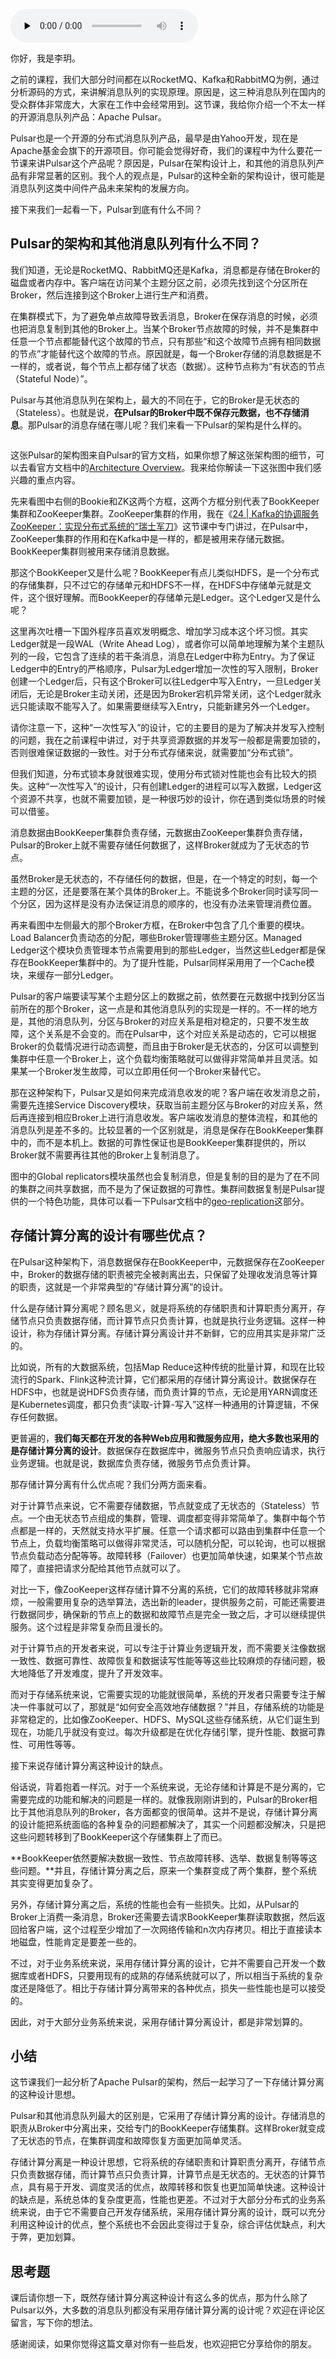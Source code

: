 <audio id="audio" title="27 | Pulsar的存储计算分离设计：全新的消息队列设计思路" controls="" preload="none"><source id="mp3" src="https://static001.geekbang.org/resource/audio/76/8d/766246b97bff902fb602bcdecc95c68d.mp3"></audio>

你好，我是李玥。

之前的课程，我们大部分时间都在以RocketMQ、Kafka和RabbitMQ为例，通过分析源码的方式，来讲解消息队列的实现原理。原因是，这三种消息队列在国内的受众群体非常庞大，大家在工作中会经常用到。这节课，我给你介绍一个不太一样的开源消息队列产品：Apache Pulsar。

Pulsar也是一个开源的分布式消息队列产品，最早是由Yahoo开发，现在是Apache基金会旗下的开源项目。你可能会觉得好奇，我们的课程中为什么要花一节课来讲Pulsar这个产品呢？原因是，Pulsar在架构设计上，和其他的消息队列产品有非常显著的区别。我个人的观点是，Pulsar的这种全新的架构设计，很可能是消息队列这类中间件产品未来架构的发展方向。

接下来我们一起看一下，Pulsar到底有什么不同？

## Pulsar的架构和其他消息队列有什么不同？

我们知道，无论是RocketMQ、RabbitMQ还是Kafka，消息都是存储在Broker的磁盘或者内存中。客户端在访问某个主题分区之前，必须先找到这个分区所在Broker，然后连接到这个Broker上进行生产和消费。

在集群模式下，为了避免单点故障导致丢消息，Broker在保存消息的时候，必须也把消息复制到其他的Broker上。当某个Broker节点故障的时候，并不是集群中任意一个节点都能替代这个故障的节点，只有那些“和这个故障节点拥有相同数据的节点”才能替代这个故障的节点。原因就是，每一个Broker存储的消息数据是不一样的，或者说，每个节点上都存储了状态（数据）。这种节点称为“有状态的节点（Stateful Node）”。

Pulsar与其他消息队列在架构上，最大的不同在于，它的Broker是无状态的（Stateless）。也就是说，**在Pulsar的Broker中既不保存元数据，也不存储消息**。那Pulsar的消息存储在哪儿呢？我们来看一下Pulsar的架构是什么样的。

<img src="https://static001.geekbang.org/resource/image/c6/39/c6d87dbd3ef911f3581b8e51681d3339.png" alt="">

这张Pulsar的架构图来自Pulsar的官方文档，如果你想了解这张架构图的细节，可以去看官方文档中的[Architecture Overview](https://pulsar.apache.org/docs/en/concepts-architecture-overview/)。我来给你解读一下这张图中我们感兴趣的重点内容。

先来看图中右侧的Bookie和ZK这两个方框，这两个方框分别代表了BookKeeper集群和ZooKeeper集群。ZooKeeper集群的作用，我在《[24 | Kafka的协调服务ZooKeeper：实现分布式系统的“瑞士军刀](https://time.geekbang.org/column/article/137655)》这节课中专门讲过，在Pulsar中，ZooKeeper集群的作用和在Kafka中是一样的，都是被用来存储元数据。BookKeeper集群则被用来存储消息数据。

那这个BookKeeper又是什么呢？BookKeeper有点儿类似HDFS，是一个分布式的存储集群，只不过它的存储单元和HDFS不一样，在HDFS中存储单元就是文件，这个很好理解。而BookKeeper的存储单元是Ledger。这个Ledger又是什么呢？

这里再次吐槽一下国外程序员喜欢发明概念、增加学习成本这个坏习惯。其实Ledger就是一段WAL（Write Ahead Log），或者你可以简单地理解为某个主题队列的一段，它包含了连续的若干条消息，消息在Ledger中称为Entry。为了保证Ledger中的Entry的严格顺序，Pulsar为Ledger增加一次性的写入限制，Broker创建一个Ledger后，只有这个Broker可以往Ledger中写入Entry，一旦Ledger关闭后，无论是Broker主动关闭，还是因为Broker宕机异常关闭，这个Ledger就永远只能读取不能写入了。如果需要继续写入Entry，只能新建另外一个Ledger。

请你注意一下，这种“一次性写入”的设计，它的主要目的是为了解决并发写入控制的问题，我在之前课程中讲过，对于共享资源数据的并发写一般都是需要加锁的，否则很难保证数据的一致性。对于分布式存储来说，就需要加“分布式锁”。

但我们知道，分布式锁本身就很难实现，使用分布式锁对性能也会有比较大的损失。这种“一次性写入”的设计，只有创建Ledger的进程可以写入数据，Ledger这个资源不共享，也就不需要加锁，是一种很巧妙的设计，你在遇到类似场景的时候可以借鉴。

消息数据由BookKeeper集群负责存储，元数据由ZooKeeper集群负责存储，Pulsar的Broker上就不需要存储任何数据了，这样Broker就成为了无状态的节点。

虽然Broker是无状态的，不存储任何的数据，但是，在一个特定的时刻，每一个主题的分区，还是要落在某个具体的Broker上。不能说多个Broker同时读写同一个分区，因为这样是没有办法保证消息的顺序的，也没有办法来管理消费位置。

再来看图中左侧最大的那个Broker方框，在Broker中包含了几个重要的模块。Load Balancer负责动态的分配，哪些Broker管理哪些主题分区。Managed Ledger这个模块负责管理本节点需要用到的那些Ledger，当然这些Ledger都是保存在BookKeeper集群中的。为了提升性能，Pulsar同样采用用了一个Cache模块，来缓存一部分Ledger。

Pulsar的客户端要读写某个主题分区上的数据之前，依然要在元数据中找到分区当前所在的那个Broker，这一点是和其他消息队列的实现是一样的。不一样的地方是，其他的消息队列，分区与Broker的对应关系是相对稳定的，只要不发生故障，这个关系是不会变的。而在Pulsar中，这个对应关系是动态的，它可以根据Broker的负载情况进行动态调整，而且由于Broker是无状态的，分区可以调整到集群中任意一个Broker上，这个负载均衡策略就可以做得非常简单并且灵活。如果某一个Broker发生故障，可以立即用任何一个Broker来替代它。

那在这种架构下，Pulsar又是如何来完成消息收发的呢？客户端在收发消息之前，需要先连接Service Discovery模块，获取当前主题分区与Broker的对应关系，然后再连接到相应Broker上进行消息收发。客户端收发消息的整体流程，和其他的消息队列是差不多的。比较显著的一个区别就是，消息是保存在BookKeeper集群中的，而不是本机上。数据的可靠性保证也是BookKeeper集群提供的，所以Broker就不需要再往其他的Broker上复制消息了。

图中的Global replicators模块虽然也会复制消息，但是复制的目的是为了在不同的集群之间共享数据，而不是为了保证数据的可靠性。集群间数据复制是Pulsar提供的一个特色功能，具体可以看一下Pulsar文档中的[geo-replication](https://pulsar.apache.org/docs/en/administration-geo/)这部分。

## 存储计算分离的设计有哪些优点？

在Pulsar这种架构下，消息数据保存在BookKeeper中，元数据保存在ZooKeeper中，Broker的数据存储的职责被完全被剥离出去，只保留了处理收发消息等计算的职责，这就是一个非常典型的“存储计算分离”的设计。

什么是存储计算分离呢？顾名思义，就是将系统的存储职责和计算职责分离开，存储节点只负责数据存储，而计算节点只负责计算，也就是执行业务逻辑。这样一种设计，称为存储计算分离。存储计算分离设计并不新鲜，它的应用其实是非常广泛的。

比如说，所有的大数据系统，包括Map Reduce这种传统的批量计算，和现在比较流行的Spark、Flink这种流计算，它们都采用的存储计算分离设计。数据保存在HDFS中，也就是说HDFS负责存储，而负责计算的节点，无论是用YARN调度还是Kubernetes调度，都只负责“读取-计算-写入”这样一种通用的计算逻辑，不保存任何数据。

更普遍的，**我们每天都在开发的各种Web应用和微服务应用，绝大多数也采用的是存储计算分离的设计**。数据保存在数据库中，微服务节点只负责响应请求，执行业务逻辑。也就是说，数据库负责存储，微服务节点负责计算。

那存储计算分离有什么优点呢？我们分两方面来看。

对于计算节点来说，它不需要存储数据，节点就变成了无状态的（Stateless）节点。一个由无状态节点组成的集群，管理、调度都变得非常简单了。集群中每个节点都是一样的，天然就支持水平扩展。任意一个请求都可以路由到集群中任意一个节点上，负载均衡策略可以做得非常灵活，可以随机分配，可以轮询，也可以根据节点负载动态分配等等。故障转移（Failover）也更加简单快速，如果某个节点故障了，直接把请求分配给其他节点就可以了。

对比一下，像ZooKeeper这样存储计算不分离的系统，它们的故障转移就非常麻烦，一般需要用复杂的选举算法，选出新的leader，提供服务之前，可能还需要进行数据同步，确保新的节点上的数据和故障节点是完全一致之后，才可以继续提供服务。这个过程是非常复杂而且漫长的。

对于计算节点的开发者来说，可以专注于计算业务逻辑开发，而不需要关注像数据一致性、数据可靠性、故障恢复和数据读写性能等等这些比较麻烦的存储问题，极大地降低了开发难度，提升了开发效率。

而对于存储系统来说，它需要实现的功能就很简单，系统的开发者只需要专注于解决一件事就可以了，那就是“如何安全高效地存储数据？”并且，存储系统的功能是非常稳定的，比如像ZooKeeper、HDFS、MySQL这些存储系统，从它们诞生到现在，功能几乎就没有变过。每次升级都是在优化存储引擎，提升性能、数据可靠性、可用性等等。

接下来说存储计算分离这种设计的缺点。

俗话说，背着抱着一样沉。对于一个系统来说，无论存储和计算是不是分离的，它需要完成的功能和解决的问题是一样的。就像我刚刚讲到的，Pulsar的Broker相比于其他消息队列的Broker，各方面都变的很简单。这并不是说，存储计算分离的设计能把系统面临的各种复杂的问题都解决了，其实一个问题都没解决，只是把这些问题转移到了BookKeeper这个存储集群上了而已。

**BookKeeper依然要解决数据一致性、节点故障转移、选举、数据复制等等这些问题。**并且，存储计算分离之后，原来一个集群变成了两个集群，整个系统其实变得更加复杂了。

另外，存储计算分离之后，系统的性能也会有一些损失。比如，从Pulsar的Broker上消费一条消息，Broker还需要去请求BookKeeper集群读取数据，然后返回给客户端，这个过程至少增加了一次网络传输和n次内存拷贝。相比于直接读本地磁盘，性能肯定是要差一些的。

不过，对于业务系统来说，采用存储计算分离的设计，它并不需要自己开发一个数据库或者HDFS，只要用现有的成熟的存储系统就可以了，所以相当于系统的复杂度还是降低了。相比于存储计算分离带来的各种优点，损失一些性能也是可以接受的。

因此，对于大部分业务系统来说，采用存储计算分离设计，都是非常划算的。

## 小结

这节课我们一起分析了Apache Pulsar的架构，然后一起学习了一下存储计算分离的这种设计思想。

Pulsar和其他消息队列最大的区别是，它采用了存储计算分离的设计。存储消息的职责从Broker中分离出来，交给专门的BookKeeper存储集群。这样Broker就变成了无状态的节点，在集群调度和故障恢复方面更加简单灵活。

存储计算分离是一种设计思想，它将系统的存储职责和计算职责分离开，存储节点只负责数据存储，而计算节点只负责计算，计算节点是无状态的。无状态的计算节点，具有易于开发、调度灵活的优点，故障转移和恢复也更加简单快速。这种设计的缺点是，系统总体的复杂度更高，性能也更差。不过对于大部分分布式的业务系统来说，由于它不需要自己开发存储系统，采用存储计算分离的设计，既可以充分利用这种设计的优点，整个系统也不会因此变得过于复杂，综合评估优缺点，利大于弊，更加划算。

## 思考题

课后请你想一下，既然存储计算分离这种设计有这么多的优点，那为什么除了Pulsar以外，大多数的消息队列都没有采用存储计算分离的设计呢？欢迎在评论区留言，写下你的想法。

感谢阅读，如果你觉得这篇文章对你有一些启发，也欢迎把它分享给你的朋友。


